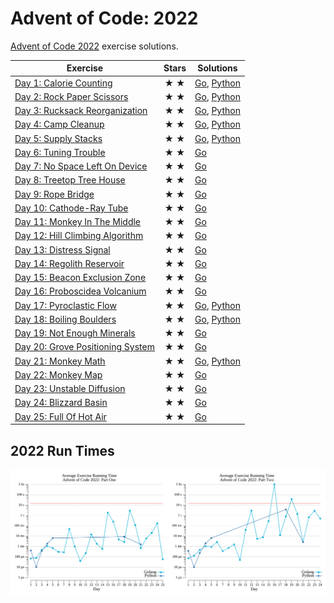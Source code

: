 # Advent of Code: 2022

[Advent of Code 2022](https://adventofcode.com/2022) exercise solutions.

<!-- ★ ☆ -->

| Exercise                                 | Stars | Solutions                |
|------------------------------------------|:-----:|--------------------------|
| [Day 1: Calorie Counting][rm1]           |  ★ ★  | [Go][g1], [Python][p1]   |
| [Day 2: Rock Paper Scissors][rm2]        |  ★ ★  | [Go][g2], [Python][p2]   |
| [Day 3: Rucksack Reorganization][rm3]    |  ★ ★  | [Go][g3], [Python][p3]   |
| [Day 4: Camp Cleanup][rm4]               |  ★ ★  | [Go][g4], [Python][p4]   |
| [Day 5: Supply Stacks][rm5]              |  ★ ★  | [Go][g5], [Python][p5]   |
| [Day 6: Tuning Trouble][rm6]             |  ★ ★  | [Go][g6]                 |
| [Day 7: No Space Left On Device][rm7]    |  ★ ★  | [Go][g7]                 |
| [Day 8: Treetop Tree House][rm8]         |  ★ ★  | [Go][g8]                 |
| [Day 9: Rope Bridge][rm9]                |  ★ ★  | [Go][g9]                 |
| [Day 10: Cathode-Ray Tube][rm10]         |  ★ ★  | [Go][g10]                |
| [Day 11: Monkey In The Middle][rm11]     |  ★ ★  | [Go][g11]                |
| [Day 12: Hill Climbing Algorithm][rm12]  |  ★ ★  | [Go][g12]                |
| [Day 13: Distress Signal][rm13]          |  ★ ★  | [Go][g13]                |
| [Day 14: Regolith Reservoir][rm14]       |  ★ ★  | [Go][g14]                |
| [Day 15: Beacon Exclusion Zone][rm15]    |  ★ ★  | [Go][g15]                |
| [Day 16: Proboscidea Volcanium][rm16]    |  ★ ★  | [Go][g16]                |
| [Day 17: Pyroclastic Flow][rm17]         |  ★ ★  | [Go][g17], [Python][p17] |
| [Day 18: Boiling Boulders][rm18]         |  ★ ★  | [Go][g18], [Python][p18] |
| [Day 19: Not Enough Minerals][rm19]      |  ★ ★  | [Go][g19]                |
| [Day 20: Grove Positioning System][rm20] |  ★ ★  | [Go][g20]                |
| [Day 21: Monkey Math][rm21]              |  ★ ★  | [Go][g21], [Python][p21] |
| [Day 22: Monkey Map][rm22]               |  ★ ★  | [Go][g22]                |
| [Day 23: Unstable Diffusion][rm23]       |  ★ ★  | [Go][g23]                |
| [Day 24: Blizzard Basin][rm24]           |  ★ ★  | [Go][g24]                |
| [Day 25: Full Of Hot Air][rm25]          |  ★ ★  | [Go][g25]                |

## 2022 Run Times

![2022 exercise run-time graphs](run-times.png)

[rm1]: 01-calorieCounting/README.md
[rm2]: 02-rockPaperScissors/README.md
[rm3]: 03-rucksackReorganization/README.md
[rm4]: 04-campCleanup/README.md
[rm5]: 05-supplyStacks/README.md
[rm6]: 06-tuningTrouble/README.md
[rm7]: 07-noSpaceLeftOnDevice/README.md
[rm8]: 08-treetopTreeHouse/README.md
[rm9]: 09-ropeBridge/README.md
[rm10]: 10-cathodeRayTube/README.md
[rm11]: 11-monkeyInTheMiddle/README.md
[rm12]: 12-hillClimbingAlgorithm/README.md
[rm13]: 13-distressSignal/README.md
[rm14]: 14-regolithReservoir/README.md
[rm15]: 15-beaconExclusionZone/README.md
[rm16]: 16-proboscideaVolcanium/README.md
[rm17]: 17-pyroclasticFlow/README.md
[rm18]: 18-boilingBoulders/README.md
[rm19]: 19-notEnoughMinerals/README.md
[rm20]: 20-grovePositioningSystem/README.md
[rm21]: 21-monkeyMath/README.md
[rm22]: 22-monkeyMap/README.md
[rm23]: 23-unstableDiffusion/README.md
[rm24]: 24-blizzardBasin/README.md
[rm25]: 25-fullOfHotAir/README.md

[g1]: 01-calorieCounting/go
[g2]: 02-rockPaperScissors/go
[g3]: 03-rucksackReorganization/go
[g4]: 04-campCleanup/go
[g5]: 05-supplyStacks/go
[g6]: 06-tuningTrouble/go
[g7]: 07-noSpaceLeftOnDevice/go
[g8]: 08-treetopTreeHouse/go
[g9]: 09-ropeBridge/go
[g10]: 10-cathodeRayTube/go
[g11]: 11-monkeyInTheMiddle/go
[g12]: 12-hillClimbingAlgorithm/go
[g13]: 13-distressSignal/go
[g14]: 14-regolithReservoir/go
[g15]: 15-beaconExclusionZone/go
[g16]: 16-proboscideaVolcanium/go
[g17]: 17-pyroclasticFlow/go
[g18]: 18-boilingBoulders/go
[g19]: 19-notEnoughMinerals/go
[g20]: 20-grovePositioningSystem/go
[g21]: 21-monkeyMath/go
[g22]: 22-monkeyMap/go
[g23]: 23-unstableDiffusion/go
[g24]: 24-blizzardBasin/go
[g25]: 25-fullOfHotAir/go

[p1]: 01-calorieCounting/py
[p2]: 02-rockPaperScissors/py
[p3]: 03-rucksackReorganization/py
[p4]: 04-campCleanup/py
[p5]: 05-supplyStacks/py
[p17]: 17-pyroclasticFlow/py
[p18]: 18-boilingBoulders/py
[p21]: 21-monkeyMath/py
